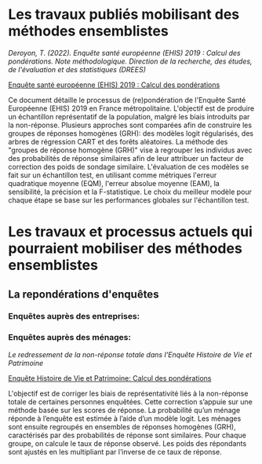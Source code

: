 # Les travaux publiés mobilisant des méthodes ensemblistes


_Deroyon, T. (2022). Enquête santé européenne (EHIS) 2019 : Calcul des pondérations. Note méthodologique. Direction de la recherche, des études, de l'évaluation et des statistiques (DREES)_

[Enquête santé européenne (EHIS) 2019 : Calcul des pondérations](https://drees.solidarites-sante.gouv.fr/sites/default/files/2022-11/Note%201%20EHIS%202019%20Calcul%20des%20pond%C3%A9rations%20-%20Thomas%20Deroyon%20%28DREES%29.pdf)

Ce document détaille le processus de (re)pondération de l'Enquête Santé Européenne (EHIS) 2019 en France métropolitaine. 
L'objectif est de produire un échantillon représentatif de la population, malgré les biais introduits par la non-réponse. 
Plusieurs approches sont comparées afin de construire les groupes de réponses homogènes (GRH): des modèles logit régularisés, des arbres de régression CART et des forêts aléatoires.
La méthode des "groupes de réponse homogène (GRH)" vise à regrouper les individus avec des probabilités de réponse similaires afin de leur attribuer un facteur de correction des poids de sondage similaire. 
L'évaluation de ces modèles se fait sur un échantillon test, en utilisant comme métriques l'erreur quadratique moyenne (EQM), l'erreur absolue moyenne (EAM), la sensibilité, la précision et la F-statistique. 
Le choix du meilleur modèle pour chaque étape se base sur les performances globales sur l'échantillon test.




# Les travaux et processus actuels qui pourraient mobiliser des méthodes ensemblistes

## La repondérations d'enquêtes

### Enquêtes auprès des entreprises:



### Enquêtes auprès des ménages:


_Le redressement de la non-réponse totale dans l'Enquête Histoire de Vie et Patrimoine_

[Enquête  Histoire de Vie et Patrimoine: Calcul des pondérations](https://www.insee.fr/fr/statistiques/fichier/1381170/f1503.pdf)

L'objectif est de corriger les biais de représentativité liés à la non-réponse totale de certaines personnes enquêtées. 
Cette correction s’appuie sur une méthode basée sur les scores de réponse.
La probabilité qu’un ménage réponde à l’enquête est estimée à l’aide d’un modèle logit. 
Les ménages sont ensuite regroupés en ensembles de réponses homogènes (GRH), caractérisés par des probabilités de réponse sont similaires. 
Pour chaque groupe, on calcule le taux de réponse observé.
Les poids des répondants sont ajustés en les multipliant par l’inverse de ce taux de réponse.















